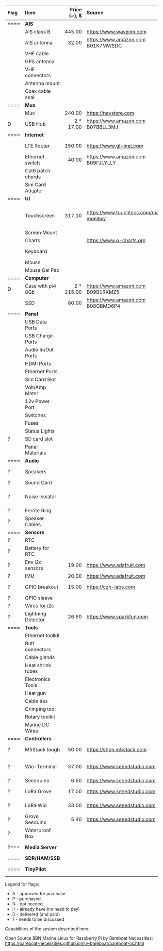 
| Flag | Item               | Price (~),  $ | Source                                                 | Description                                                  
| :--- | :---               |          ---: | :---                                                   | :---                                                    
| ==== | **AIS**            |               |                                                        |                                             
|      | AIS class B        |        445.00 | https://www.waveinn.com                                | AMEC CAMINO-108 Class B AIS Transponder                                                 
|      | AIS antenna        |         32.00 | https://www.amazon.com    B01K7MWSDC                   | Tram AIS VHF Marine Antenna                                                  
|      | VHF cable          |               |                                                        |                                             
|      | GPS antenna        |               |                                                        | GPS antenna for AIS                                            
|      | VHF connectors     |               |                                                        |                                             
|      | Antenna mount      |               |                                                        |                                             
|      | Coax cable seal    |               |                                                        |                                             
| ==== | **Mux**            |               |                                                        |                                             
|      | Mux                |        240.00 | https://navstore.com                                   | Shipmodul MiniPlex-3USB (bi-dir seatalk1)                                           
|  D   | USB Hub            |   2 *   17.00 | https://www.amazon.com    B07BBLL3MJ                   | Aiibe 6 Ports Super High Speed USB                                           
| ==== | **Internet**       |               |                                                        |                                             
|      | LTE Router         |        150.00 | https://www.gl-inet.com                                | GL-X750V2 4G LTE Smart Router + modem + car charger for it
|      | Ethernet switch    |         40.00 | https://www.amazon.com    B09FJLYLLY                   | Centopto Mini Industrial 5 Ports Gigabit Switch Hardened                                           
|      | Cat6 patch chords  |               |                                                        |                                             
|      | Sim Card Adapter   |               |                                                        |                                             
| ==== | **UI**             |               |                                                        |                                             
|      | Touchscreen        |        317.10 | https://www.touchtecs.com/marine-monitor/              | 10.1" Marine Capacitive Touch Screen https://bareboat-necessities.github.io/my-bareboat/bareboat-os.html#_touchthink_marine_hdmi_touchscreen                                          
|      | Screen Mount       |               |                                                        | VESA 100x100 with arm to rotate?                                           
|      | Charts             |               | https://www.o-charts.org                               | OpenCPN Compatible                                           
|      | Keyboard           |               |                                                        | Waterproof, backlid, USB wired, with pointing device                                           
|      | Mouse              |               |                                                        | USB wired optical with wheel button                                          
|      | Mouse Gel Pad      |               |                                                        |                                    
| ==== | **Computer**       |               |                                                        |                                             
|  D   | Case with pi4 8Gb  |   2 *  215.00 | https://www.amazon.com B09B1RKMZ5                      | DeskPi Pro V2 with pi4 8Gb kit, 32Gb SD                                         
|      | SSD                |         80.00 | https://www.amazon.com B08QBMD6P4                      | Samsung 870 EVO 500GB 2.5 Inch SATA III Internal SSD (MZ-77E500B/AM)                                           
| ==== | **Panel**          |               |                                                        |                                             
|      | USB Data Ports     |               |                                                        |                                            
|      | USB Charge Ports   |               |                                                        |                                            
|      | Audio In/Out Ports |               |                                                        |                                            
|      | HDMI Ports         |               |                                                        |                                            
|      | Ethernet Ports     |               |                                                        |                                            
|      | Sim Card Slot      |               |                                                        |                                            
|      | Volt/Amp Meter     |               |                                                        |                                            
|      | 12v Power Port     |               |                                                        |                                            
|      | Switches           |               |                                                        |                                            
|      | Fuses              |               |                                                        |                                            
|      | Status Lights      |               |                                                        |                                            
|  ?   | SD card slot       |               |                                                        |                                            
|      | Panel Materials    |               |                                                        |                                            
| ==== | **Audio**          |               |                                                        |                                             
|  ?   | Speakers           |               |                                                        | Motorcycle / Boat Speakers 12v >100w with Bluetooth? and amp built in, rail mountable                                          
|  ?   | Sound Card         |               |                                                        | USB for Rpi with audio in/out                                          
|  ?   | Noise Isolator     |               |                                                        | BESIGN Ground Loop Noise Isolator for Car Audio/Home Stereo System with 3.5mm Audio Cable                                            
|  ?   | Ferrite Ring       |               |                                                        | Ferrite Ring Core cable clips                                            
|  ?   | Speaker Cables     |               |                                                        |                                             
| ==== | **Sensors**        |               |                                                        |                                             
|  ?   | RTC                |               |                                                        | RTC clock (DS3231 or DS1307)                                           
|  ?   | Battery for RTC    |               |                                                        | Battery for RTC                                           
|  ?   | Env i2c sensors    |         19.00 | https://www.adafruit.com                               | Bosch BME680 (pressure/temp/humid/gas)                                          
|  ?   | IMU                |         20.00 | https://www.adafruit.com                               | mpu9255 9dof                                           
|  ?   | GPIO breakout      |         15.00 | https://czh-labs.com                                   | Ultra-small RPi GPIO Terminal Block Breakout Board Module, for Raspberry Pi OONO D-1352                                         
|  ?   | GPIO sleeve        |               |                                                        | GPIO sleeve                                           
|  ?   | Wires for i2c      |               |                                                        |                                          
|  ?   | Lightning Detector |         26.50 | https://www.sparkfun.com                               | SparkFun Lightning Detector - AS3935                                          
| ==== | **Tools**          |               |                                                        |                                             
|      | Ethernet toolkit   |               |                                                        |                                             
|      | Butt connectors    |               |                                                        |                                             
|      | Cable glands       |               |                                                        |                                             
|      | Heat shrink tubes  |               |                                                        |                                             
|      | Electronics Tools  |               |                                                        | Smaller screwdrivers, etc                                           
|      | Heat gun           |               |                                                        |                                           
|      | Cable ties         |               |                                                        |                                          
|      | Crimping tool      |               |                                                        |                                          
|      | Rotary toolkit     |               |                                                        |                                          
|      | Marine DC Wires    |               |                                                        |                                          
| ==== | **Controllers**    |               |                                                        |                                             
|  ?   | M5Stack tough      |         50.00 | https://shop.m5stack.com                               | M5Stack Tough ESP32 IoT Development Board Kit                                         
|  ?   | Wio-Terminal       |         37.00 | https://www.seeedstudio.com                            | Wio Terminal: ATSAMD51 Core with Realtek RTL8720DN BLE 5.0 & Wi-Fi 2.4G/5G Dev Board                                         
|  ?   | Seeeduino          |          6.50 | https://www.seeedstudio.com                            | Seeeduino XIAO (Pre-Soldered)                                         
|  ?   | LoRa Grove         |         17.00 | https://www.seeedstudio.com                            | Grove - LoRa-E5 (STM32WLE5JC), EU868/US915, LoRaWAN supported                                  
|  ?   | LoRa Wio           |         33.00 | https://www.seeedstudio.com                            | Wio Terminal LoRaWan Chassis with Antenna- built-in LoRa-E5 and GNSS, EU868/US915                                  
|  ?   | Grove Seeduino     |          5.40 | https://www.seeedstudio.com                            | Grove Shield for Seeeduino XIAO - with embedded battery management chip                                  
|  ?   | Waterproof Box     |               |                                                        | Waterproof box for a dinghy GPS LoRa transmitter
| ?=== | **Media Server**   |               |                                                        | Another Rpi4 with Open Media Server and SSD ??? 
| ==== | **SDR/HAM/SSB**    |               |                                                        |  - not going to be implemented at this time                                           
| ==== | **TinyPilot**      |               |                                                        |  - TinyPilot with PyPilot not going to be implemented at this time                                           


Legend for flags:

- A - approved for purchase
- P - purchased
- N - not needed
- H - already have (no need to pay)
- D - delivered (and paid)
- ? - needs to be discussed

Capabilities of the system described here: 

Open Source BBN Marine Linux for Raspberry Pi by Bareboat Necessities:
https://bareboat-necessities.github.io/my-bareboat/bareboat-os.html

